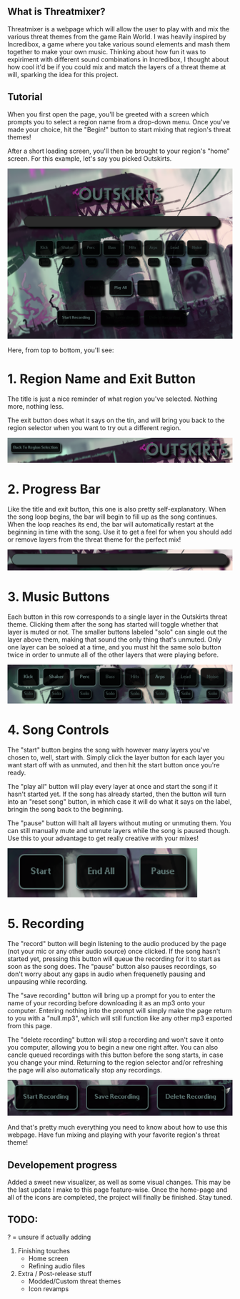 ## What is Threatmixer?

Threatmixer is a webpage which will allow the user to play with and mix the various threat themes from the game Rain World. I was heavily inspired by Incredibox, a game where you take various sound elements and mash them together to make your own music. Thinking about how fun it was to expiriment with different sound combinations in Incredibox, I thought about how cool it'd be if you could mix and match the layers of a threat theme at will, sparking the idea for this project.

## Tutorial

When you first open the page, you'll be greeted with a screen which prompts you to select a region name from a drop-down menu. Once you've made your choice, hit the "Begin!" button to start mixing that region's threat themes! 

After a short loading screen, you'll then be brought to your region's "home" screen. For this example, let's say you picked Outskirts.

![Whole Layer Screen](assets/images/misc/example_1.png)

Here, from top to bottom, you'll see:

# 1. Region Name and Exit Button

The title is just a nice reminder of what region you've selected. Nothing more, nothing less.

The exit button does what it says on the tin, and will bring you back to the region selector when you want to try out a different region.

![Title and Exit](assets/images/misc/example_2.png)

# 2. Progress Bar

Like the title and exit button, this one is also pretty self-explanatory. When the song loop begins, the bar will begin to fill up as the song continues. When the loop reaches its end, the bar will automatically restart at the beginning in time with the song. Use it to get a feel for when you should add or remove layers from the threat theme for the perfect mix!

![Progress Bar](assets/images/misc/example_3.png)

# 3. Music Buttons

Each button in this row corresponds to a single layer in the Outskirts threat theme. Clicking them after the song has started will toggle whether that layer is muted or not. The smaller buttons labeled "solo" can single out the layer above them, making that sound the only thing that's unmuted. Only one layer can be soloed at a time, and you must hit the same solo button twice in order to unmute all of the other layers that were playing before.

![Layer Buttons](assets/images/misc/example_4.png)

# 4. Song Controls

The "start" button begins the song with however many layers you've chosen to, well, start with. Simply click the layer button for each layer you want start off with as unmuted, and then hit the start button once you're ready. 

The "play all" button will play every layer at once and start the song if it hasn't started yet. If the song has already started, then the button will turn into an "reset song" button, in which case it will do what it says on the label, bringin the song back to the beginning.

The "pause" button will halt all layers without muting or unmuting them. You can still manually mute and unmute layers while the song is paused though. Use this to your advantage to get really creative with your mixes!

![Layer Buttons](assets/images/misc/example_5.png)

# 5. Recording

The "record" button will begin listening to the audio produced by the page (not your mic or any other audio source) once clicked. If the song hasn't started yet, pressing this button will queue the recording for it to start as soon as the song does. The "pause" button also pauses recordings, so don't worry about any gaps in audio when frequenetly pausing and unpausing while recording.

The "save recording" button will bring up a prompt for you to enter the name of your recording before downloading it as an mp3 onto your computer. Entering nothing into the prompt will simply make the page return to you with a "null.mp3", which will still function like any other mp3 exported from this page.

The "delete recording" button will stop a recording and won't save it onto you computer, allowing you to begin a new one right after. You can also cancle queued recordings with this button before the song starts, in case you change your mind. Returning to the region selector and/or refreshing the page will also automatically stop any recordings.

![Layer Buttons](assets/images/misc/example_6.png)

And that's pretty much everything you need to know about how to use this webpage. Have fun mixing and playing with your favorite region's threat theme!

## Developement progress

Added a sweet new visualizer, as well as some visual changes. This may be the last update I make to this page feature-wise. Once the home-page and all of the icons are completed, the project will finally be finished. Stay tuned.

## TODO:

? = unsure if actually adding

1. Finishing touches
    - Home screen
    - Refining audio files
2. Extra / Post-release stuff
    - Modded/Custom threat themes
    - Icon revamps